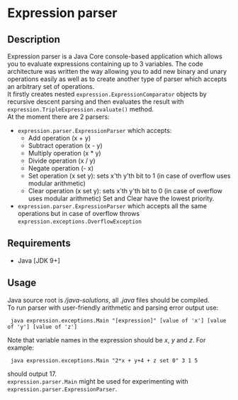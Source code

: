 # Expression parser

## Description

Expression parser is a Java Core console-based application which allows you to evaluate expressions
containing up to 3 variables. The code architecture was written the way allowing you to add new
binary and unary operations easily as well as to create another type of parser which accepts an arbitrary
set of operations.\
It firstly creates nested `expression.ExpressionComparator` objects by recursive descent
parsing and then evaluates the result with `expression.TripleExpression.evaluate()` method. \
At the moment there are 2 parsers:
* `expression.parser.ExpressionParser` which accepts:
  - Add operation (x + y)
  - Subtract operation (x - y)
  - Multiply operation (x * y)
  - Divide operation (x / y)
  - Negate operation (- x)
  - Set operation (x set y): sets x'th y'th bit to 1 (in case of overflow uses modular arithmetic)
  - Clear operation (x set y): sets x'th y'th bit to 0 (in case of overflow uses modular arithmetic)
  Set and Clear have the lowest priority.
* `expression.parser.ExpressionParser` which accepts all the same operations but in case
of overflow throws `expression.exceptions.OverflowException`

## Requirements

* Java [JDK 9+]

## Usage

Java source root is _/java-solutions_, all _.java_ files should be compiled.\
To run parser with user-friendly arithmetic and parsing error output use:
```
 java expression.exceptions.Main "[expression]" [value of 'x'] [value of 'y'] [value of 'z']
```
Note that variable names in the expression should be _x_, _y_ and _z_. For example:
```
 java expression.exceptions.Main "2*x + y+4 + z set 0" 3 1 5
```
should output 17.\
`expression.parser.Main` might be used for experimenting with `expression.parser.ExpressionParser`.